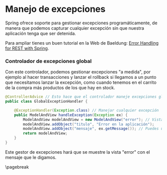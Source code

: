 # Manejo de excepciones

Spring ofrece soporte para gestionar excepciones programáticamente, de manera que podemos capturar cualquier excepción sin que nuestra aplicación tenga que ser detenida.

Para ampliar tienes un buen tutorial en la Web de Baeldung: [Error Handling for REST with Spring](https://www.baeldung.com/exception-handling-for-rest-with-spring).

### Controlador de excepciones global

Con este controlador, podemos gestionar excepciones "a medida", por ejemplo al hacer transacciones y lanzar el rollback si llegamos a un punto que necesitamos lanzar la excepción, como cuando tenemos en el carrito de la compra más productos de los que hay en stock.

```java
@ControllerAdvice // Esto hace que el controlador maneje excepciones globales
public class GlobalExceptionHandler {

    @ExceptionHandler(Exception.class) // Manejar cualquier excepción
    public ModelAndView handleException(Exception ex) {
        ModelAndView modelAndView = new ModelAndView("error"); // Vista de error
        modelAndView.addObject("titulo", "Error en la aplicación");
        modelAndView.addObject("mensaje", ex.getMessage()); // Puedes usar getMessage() para obtener el mensaje de la excepción
        return modelAndView;
    }
}
```

Este gestor de excepciones hará que se muestre la vista "error" con el mensaje que le digamos.

\pagebreak
